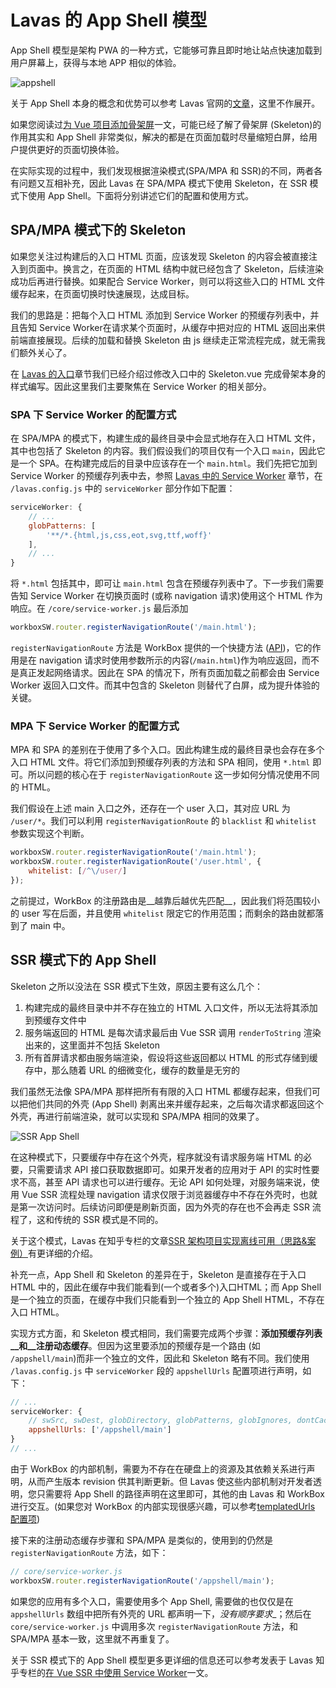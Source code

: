 # Lavas 的 App Shell 模型

App Shell 模型是架构 PWA 的一种方式，它能够可靠且即时地让站点快速加载到用户屏幕上，获得与本地 APP 相似的体验。

![appshell](https://lavas.baidu.com/doc-assets/pwa-doc/architecture/images/appshell.png)

关于 App Shell 本身的概念和优势可以参考 Lavas 官网的[文章](https://lavas.baidu.com/doc/architecture/the-app-shell-model)，这里不作展开。

如果您阅读过[为 Vue 项目添加骨架屏](https://zhuanlan.zhihu.com/p/28465598)一文，可能已经了解了骨架屏 (Skeleton)的作用其实和 App Shell 非常类似，解决的都是在页面加载时尽量缩短白屏，给用户提供更好的页面切换体验。

在实际实现的过程中，我们发现根据渲染模式(SPA/MPA 和 SSR)的不同，两者各有问题又互相补充，因此 Lavas 在 SPA/MPA 模式下使用 Skeleton，在 SSR 模式下使用 App Shell。下面将分别讲述它们的配置和使用方式。

## SPA/MPA 模式下的 Skeleton

如果您关注过构建后的入口 HTML 页面，应该发现 Skeleton 的内容会被直接注入到页面中。换言之，在页面的 HTML 结构中就已经包含了 Skeleton，后续渲染成功后再进行替换。如果配合 Service Worker，则可以将这些入口的 HTML 文件缓存起来，在页面切换时快速展现，达成目标。

我们的思路是：把每个入口 HTML 添加到 Service Worker 的预缓存列表中，并且告知 Service Worker在请求某个页面时，从缓存中把对应的 HTML 返回出来供前端直接展现。后续的加载和替换 Skeleton 由 js 继续走正常流程完成，就无需我们额外关心了。

在 [Lavas 的入口](/guide/v2/advanced/entry)章节我们已经介绍过修改入口中的 Skeleton.vue 完成骨架本身的样式编写。因此这里我们主要聚焦在 Service Worker 的相关部分。

### SPA 下 Service Worker 的配置方式

在 SPA/MPA 的模式下，构建生成的最终目录中会显式地存在入口 HTML 文件，其中也包括了 Skeleton 的内容。我们假设我们的项目仅有一个入口 `main`，因此它是一个 SPA。在构建完成后的目录中应该存在一个 `main.html`。我们先把它加到 Service Worker 的预缓存列表中去，参照 [Lavas 中的 Service Worker](/guide/v2/advanced/service-worker) 章节，在 `/lavas.config.js` 中的 `serviceWorker` 部分作如下配置：

```javascript
serviceWorker: {
    // ...
    globPatterns: [
        '**/*.{html,js,css,eot,svg,ttf,woff}'
    ],
    // ...
}
```

将 `*.html` 包括其中，即可让 `main.html` 包含在预缓存列表中了。下一步我们需要告知 Service Worker 在切换页面时 (或称 navigation 请求)使用这个 HTML 作为响应。在 `/core/service-worker.js` 最后添加

```javascript
workboxSW.router.registerNavigationRoute('/main.html');
```

`registerNavigationRoute` 方法是 WorkBox 提供的一个快捷方法 ([API](https://developers.google.com/web/tools/workbox/reference-docs/latest/module-workbox-sw.Router#registerNavigationRoute))，它的作用是在 navigation 请求时使用参数所示的内容(`/main.html`)作为响应返回，而不是真正发起网络请求。因此在 SPA 的情况下，所有页面加载之前都会由 Service Worker 返回入口文件。而其中包含的 Skeleton 则替代了白屏，成为提升体验的关键。

### MPA 下 Service Worker 的配置方式

MPA 和 SPA 的差别在于使用了多个入口。因此构建生成的最终目录也会存在多个入口 HTML 文件。将它们添加到预缓存列表的方法和 SPA 相同，使用 `*.html` 即可。所以问题的核心在于 `registerNavigationRoute` 这一步如何分情况使用不同的 HTML。

我们假设在上述 main 入口之外，还存在一个 user 入口，其对应 URL 为 `/user/*`。我们可以利用 `registerNavigationRoute` 的 `blacklist` 和 `whitelist` 参数实现这个判断。

```javascript
workboxSW.router.registerNavigationRoute('/main.html');
workboxSW.router.registerNavigationRoute('/user.html', {
    whitelist: [/^\/user/]
});
```

之前提过，WorkBox 的注册路由是__越靠后越优先匹配__，因此我们将范围较小的 user 写在后面，并且使用 `whitelist` 限定它的作用范围；而剩余的路由就都落到了 main 中。

## SSR 模式下的 App Shell

Skeleton 之所以没法在 SSR 模式下生效，原因主要有这么几个：

1. 构建完成的最终目录中并不存在独立的 HTML 入口文件，所以无法将其添加到预缓存文件中
2. 服务端返回的 HTML 是每次请求最后由 Vue SSR 调用 `renderToString` 渲染出来的，这里面并不包括 Skeleton
3. 所有首屏请求都由服务端渲染，假设将这些返回都以 HTML 的形式存储到缓存中，那么随着 URL 的细微变化，缓存的数量是无穷的

我们虽然无法像 SPA/MPA 那样把所有有限的入口 HTML 都缓存起来，但我们可以把他们共同的外壳 (App Shell) 剥离出来并缓存起来，之后每次请求都返回这个外壳，再进行前端渲染，就可以实现和 SPA/MPA 相同的效果了。

![SSR App Shell](http://boscdn.bpc.baidu.com/assets/lavas/codelab/appshell.png)

在这种模式下，只要缓存中存在这个外壳，程序就没有请求服务端 HTML 的必要，只需要请求 API 接口获取数据即可。如果开发者的应用对于 API 的实时性要求不高，甚至 API 请求也可以进行缓存。无论 API 如何处理，对服务端来说，使用 Vue SSR 流程处理 navigation 请求仅限于浏览器缓存中不存在外壳时，也就是第一次访问时。后续访问即便是刷新页面，因为外壳的存在也不会再走 SSR 流程了，这和传统的 SSR 模式是不同的。

关于这个模式，Lavas 在知乎专栏的文章[SSR 架构项目实现离线可用（思路&案例）](https://zhuanlan.zhihu.com/p/30791448)有更详细的介绍。

补充一点，App Shell 和 Skeleton 的差异在于，Skeleton 是直接存在于入口 HTML 中的，因此在缓存中我们能看到(一个或者多个)入口HTML；而 App Shell 是一个独立的页面，在缓存中我们只能看到一个独立的 App Shell HTML，不存在入口 HTML。

实现方式方面，和 Skeleton 模式相同，我们需要完成两个步骤：__添加预缓存列表__和__注册动态缓存__。但因为这里要添加的预缓存是一个路由 (如 `/appshell/main`)而非一个独立的文件，因此和 Skeleton 略有不同。我们使用 `/lavas.config.js` 中 `serviceWorker` 段的 `appshellUrls` 配置项进行声明，如下：

```javascript
// ...
serviceWorker: {
    // swSrc, swDest, globDirectory, globPatterns, globIgnores, dontCacheBustUrlsMatching
    appshellUrls: ['/appshell/main']
}
// ...
```

由于 WorkBox 的内部机制，需要为不存在在硬盘上的资源及其依赖关系进行声明，从而产生版本 revision 供其判断更新。但 Lavas 使这些内部机制对开发者透明，您只需要将 App Shell 的路径声明在这里即可，其他的由 Lavas 和 WorkBox 进行交互。(如果您对 WorkBox 的内部实现很感兴趣，可以参考[templatedUrls 配置项](https://developers.google.com/web/tools/workbox/reference-docs/latest/module-workbox-build#.Configuration))

接下来的注册动态缓存步骤和 SPA/MPA 是类似的，使用到的仍然是 `registerNavigationRoute` 方法，如下：

```javascript
// core/service-worker.js
workboxSW.router.registerNavigationRoute('/appshell/main');
```

如果您的应用有多个入口，需要使用多个 App Shell, 需要做的也仅仅是在 `appshellUrls` 数组中把所有外壳的 URL 都声明一下，_没有顺序要求__；然后在 `core/service-worker.js` 中调用多次 `registerNavigationRoute` 方法，和 SPA/MPA 基本一致，这里就不再重复了。

关于 SSR 模式下的 App Shell 模型更多更详细的信息还可以参考发表于 Lavas 知乎专栏的[在 Vue SSR 中使用 Service Worker](https://zhuanlan.zhihu.com/p/31630322)一文。
